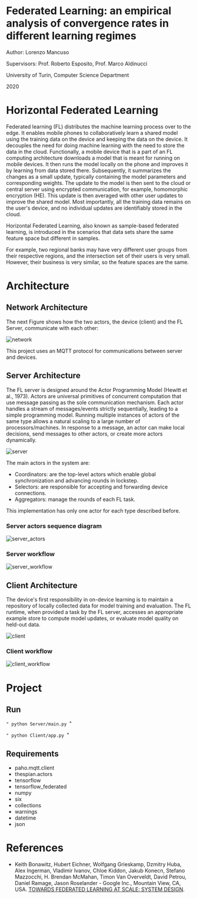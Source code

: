 # Federated Learning: an empirical analysis of convergence rates in different learning regimes

Author: Lorenzo Mancuso

Supervisors: Prof. Roberto Esposito, Prof. Marco Aldinucci

University of Turin, Computer Science Department

2020

# Horizontal Federated Learning

Federated learning (FL) distributes the machine learning process over to the edge. It enables mobile phones to collaboratively learn a shared model using the training data on the device and keeping the data on the device. It decouples the need for doing machine learning with the need to store the data in the cloud. Functionally, a mobile device that is a part of an FL computing architecture downloads a model that is meant for running on mobile devices. It then runs the model locally on the phone and improves it by learning from data stored there. Subsequently, it summarizes the changes as a small update, typically containing the model parameters and corresponding weights. The update to the model is then sent to the cloud or central server using encrypted communication, for example, homomorphic encryption (HE). This update is then averaged with other user updates to improve the shared model. Most importantly, all the training data remains on the user's device, and no individual updates are identifiably stored in the cloud.

Horizontal Federated Learning, also known as sample-based federated learning, is introduced in the scenarios that data sets share the same feature space but different in samples. 

For example, two regional banks may have very different user groups from their respective regions, and the intersection set of their users is very small. However, their business is very similar, so the feature spaces are the same.



# Architecture

## Network Architecture
The next Figure shows how the two actors, the device (client) and the FL Server, communicate with each other:

![network](/assets/network_architecture.png)

This project uses an MQTT protocol for communications between server and devices. 

## Server Architecture
The FL server is designed around the Actor Programming Model (Hewitt et al., 1973). Actors are universal primitives of concurrent computation that use message passing as the sole communication mechanism. Each actor handles a stream of messages/events strictly sequentially, leading to a simple programming model. Running multiple instances of actors of the same type allows a natural scaling to a large number of processors/machines. In response to a message, an actor can make local decisions, send messages to other actors, or create more actors dynamically.

![server](/assets/server_architecture.png)

The main actors in the system are:
* Coordinators: are the top-level actors which enable global synchronization and advancing rounds in lockstep. 
* Selectors: are responsible for accepting and forwarding device connections.
* Aggregators: manage the rounds of each FL task.

This implementation has only one actor for each type described before.

### Server actors sequence diagram

![server_actors](/assets/server_actors_states.png)

### Server workflow

![server_workflow](/assets/server_workflow.png)

## Client Architecture
The device's first responsibility in on-device learning is to maintain a repository of locally collected data for model training and evaluation. The FL runtime, when provided a task by the FL server, accesses an appropriate example store to compute model updates, or evaluate model quality on held-out data.

![client](/assets/client_architecture.png)

### Client workflow

![client_workflow](/assets/client_workflow.png)

# Project

## Run

`"
python Server/main.py
`"

`"
python Client/app.py
`"



## Requirements
* paho.mqtt.client
* thespian.actors
* tensorflow
* tensorflow_federated
* numpy
* six
* collections
* warnings
* datetime
* json


# References
* Keith Bonawitz, Hubert Eichner, Wolfgang Grieskamp, Dzmitry Huba, Alex Ingerman, Vladimir Ivanov, Chloe Kiddon, Jakub Konecn, Stefano Mazzocchi, H. Brendan McMahan, Timon Van Overveldt, David Petrou, Daniel Ramage, Jason Roselander - Google Inc., Mountain View, CA, USA. [TOWARDS FEDERATED LEARNING AT SCALE: SYSTEM DESIGN](https://arxiv.org/pdf/1902.01046.pdf). 
